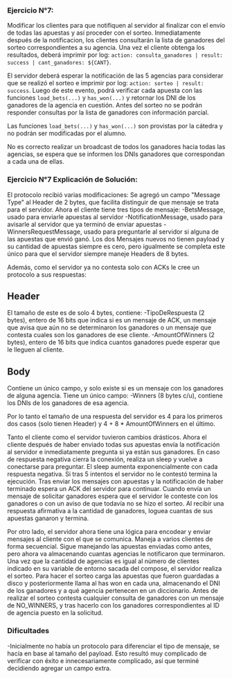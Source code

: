 ### Ejercicio N°7:

Modificar los clientes para que notifiquen al servidor al finalizar con el envío de todas las apuestas y así proceder con el sorteo.
Inmediatamente después de la notificacion, los clientes consultarán la lista de ganadores del sorteo correspondientes a su agencia.
Una vez el cliente obtenga los resultados, deberá imprimir por log: `action: consulta_ganadores | result: success | cant_ganadores: ${CANT}`.

El servidor deberá esperar la notificación de las 5 agencias para considerar que se realizó el sorteo e imprimir por log: `action: sorteo | result: success`.
Luego de este evento, podrá verificar cada apuesta con las funciones `load_bets(...)` y `has_won(...)` y retornar los DNI de los ganadores de la agencia en cuestión. Antes del sorteo no se podrán responder consultas por la lista de ganadores con información parcial.

Las funciones `load_bets(...)` y `has_won(...)` son provistas por la cátedra y no podrán ser modificadas por el alumno.

No es correcto realizar un broadcast de todos los ganadores hacia todas las agencias, se espera que se informen los DNIs ganadores que correspondan a cada una de ellas.

### Ejercicio N°7 Explicación de Solución:
El protocolo recibió varias modificaciones:
Se agregó un campo "Message Type" al Header de 2 bytes, que facilita distinguir de que mensaje se trata para el servidor.
Ahora el cliente tiene tres tipos de mensaje:
-BetsMessage, usado para enviarle apuestas al servidor
-NotificationMessage, usado para avisarle al servidor que ya terminó de enviar apuestas
-WinnersRequestMessage, usado para preguntarle al servidor si alguna de las apuestas que envió ganó.
Los dos Mensajes nuevos no tienen payload y su cantidad de apuestas siempre es cero, pero igualmente se completa este único para que el servidor siempre maneje Headers de 8 bytes.

Además, como el servidor ya no contesta solo con ACKs le cree un protocolo a sus respuestas:
## Header
El tamaño de este es de solo 4 bytes, contiene:
-TipoDeRespuesta (2 bytes), entero de 16 bits que indica si es un mensaje de ACK, un mensaje que avisa que aún no se determinaron los ganadores o un mensaje que contesta cuales son los ganadores de ese cliente.
-AmountOfWinners (2 bytes), entero de 16 bits que indica cuantos ganadores puede esperar que le lleguen al cliente.

## Body
Contiene un único campo, y solo existe si es un mensaje con los ganadores de alguna agencia. Tiene un único campo:
-Winners (8 bytes c/u), contiene los DNIs de los ganadores de esa agencia.

Por lo tanto el tamaño de una respuesta del servidor es 4 para los primeros dos casos (solo tienen Header)
y 4 + 8 * AmountOfWinners en el último.

Tanto el cliente como el servidor tuvieron cambios drásticos.
Ahora el cliente después de haber enviado todas sus apuestas envía la notificación al servidor e inmediatamente pregunta si ya están sus ganadores. En caso de respuesta negativa cierra la conexión, realiza un sleep y vuelve a conectarse para preguntar. El sleep aumenta exponencialmente con cada respuesta negativa. Si tras 5 intentos el servidor no le contestó termina la ejecución. Tras enviar los mensajes con apuestas y la notificación de haber terminado espera un ACK del servidor para continuar. Cuando envía un mensaje de solicitar ganadores espera que el servidor le conteste con los ganadores o con un aviso de que todavía no se hizo el sorteo. Al recibir una respuesta afirmativa a la cantidad de ganadores, loguea cuantas de sus apuestas ganaron y termina.

Por otro lado, el servidor ahora tiene una lógica para encodear y enviar mensajes al cliente con el que se comunica. Maneja a varios clientes de forma secuencial. Sigue manejando las apuestas enviadas como antes, pero ahora va almacenando cuantas agencias le notificaron que terminaron. Una vez que la cantidad de agencias es igual al número de clientes indicado en su variable de entorno sacada del compose, el servidor realiza el sorteo.
Para hacer el sorteo carga las apuestas que fueron guardadas a disco y posteriormente llama al has won en cada una, almacenando el DNI de los ganadores y a qué agencia pertenecen en un diccionario. Antes de realizar el sorteo contesta cualquier consulta de ganadores con un mensaje de NO_WINNERS, y tras hacerlo con los ganadores correspondientes al ID de agencia puesto en la solicitud.


### Dificultades
-Inicialmente no había un protocolo para diferenciar el tipo de mensaje, se hacía en base al tamaño del payload. Esto resultó muy complicado de verificar con éxito e innecesariamente complicado, así que terminé decidiendo agregar un campo extra. 
